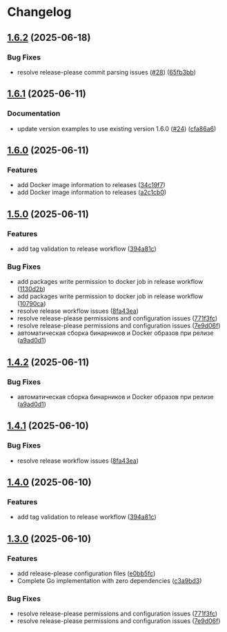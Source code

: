 # Changelog

## [1.6.2](https://github.com/batonogov/gitlab-auto-mr/compare/v1.6.1...v1.6.2) (2025-06-18)


### Bug Fixes

* resolve release-please commit parsing issues ([#28](https://github.com/batonogov/gitlab-auto-mr/issues/28)) ([65fb3bb](https://github.com/batonogov/gitlab-auto-mr/commit/65fb3bb67e552de0d3fd4ff2d58ae108292255a0))

## [1.6.1](https://github.com/batonogov/gitlab-auto-mr/compare/v1.6.0...v1.6.1) (2025-06-11)


### Documentation

* update version examples to use existing version 1.6.0 ([#24](https://github.com/batonogov/gitlab-auto-mr/issues/24)) ([cfa86a6](https://github.com/batonogov/gitlab-auto-mr/commit/cfa86a6de5505af7897fc84cefdaf1e1dfc55c21))

## [1.6.0](https://github.com/batonogov/gitlab-auto-mr/compare/v1.5.0...v1.6.0) (2025-06-11)


### Features

* add Docker image information to releases ([34c19f7](https://github.com/batonogov/gitlab-auto-mr/commit/34c19f72280325982825973ad22a3cfb64bb2b9d))
* add Docker image information to releases ([a2c1cb0](https://github.com/batonogov/gitlab-auto-mr/commit/a2c1cb0ccdd76abb7d99fcaa5fb6cd3114d55df7))

## [1.5.0](https://github.com/batonogov/gitlab-auto-mr/compare/v1.4.2...v1.5.0) (2025-06-11)


### Features

* add tag validation to release workflow ([394a81c](https://github.com/batonogov/gitlab-auto-mr/commit/394a81cc4cc09b1078c731e27620b654b48306c2))


### Bug Fixes

* add packages write permission to docker job in release workflow ([1130d2b](https://github.com/batonogov/gitlab-auto-mr/commit/1130d2b3ff50620e391dcd46916c6b15f0f9eaa3))
* add packages write permission to docker job in release workflow ([10790ca](https://github.com/batonogov/gitlab-auto-mr/commit/10790ca52a5d29cc71819c3bc49eaa5a8740d5ac))
* resolve release workflow issues ([8fa43ea](https://github.com/batonogov/gitlab-auto-mr/commit/8fa43eaa518f18c4d3581feab8ee096ceb8fab1f))
* resolve release-please permissions and configuration issues ([771f3fc](https://github.com/batonogov/gitlab-auto-mr/commit/771f3fc2f13eb1181d0230b6ed1a28013833316d))
* resolve release-please permissions and configuration issues ([7e9d06f](https://github.com/batonogov/gitlab-auto-mr/commit/7e9d06f58ea4562b7bbc19eb106e286c7d644d01))
* автоматическая сборка бинарников и Docker образов при релизе ([a9ad0d1](https://github.com/batonogov/gitlab-auto-mr/commit/a9ad0d1714251230685d1c55a42ca5cf7dbb88f7))

## [1.4.2](https://github.com/batonogov/gitlab-auto-mr/compare/v1.4.1...v1.4.2) (2025-06-11)


### Bug Fixes

* автоматическая сборка бинарников и Docker образов при релизе ([a9ad0d1](https://github.com/batonogov/gitlab-auto-mr/commit/a9ad0d1714251230685d1c55a42ca5cf7dbb88f7))

## [1.4.1](https://github.com/batonogov/gitlab-auto-mr/compare/v1.4.0...v1.4.1) (2025-06-10)


### Bug Fixes

* resolve release workflow issues ([8fa43ea](https://github.com/batonogov/gitlab-auto-mr/commit/8fa43eaa518f18c4d3581feab8ee096ceb8fab1f))

## [1.4.0](https://github.com/batonogov/gitlab-auto-mr/compare/v1.3.0...v1.4.0) (2025-06-10)


### Features

* add tag validation to release workflow ([394a81c](https://github.com/batonogov/gitlab-auto-mr/commit/394a81cc4cc09b1078c731e27620b654b48306c2))

## [1.3.0](https://github.com/batonogov/gitlab-auto-mr/compare/v1.2.0...v1.3.0) (2025-06-10)


### Features

* add release-please configuration files ([e0bb5fc](https://github.com/batonogov/gitlab-auto-mr/commit/e0bb5fcf71f4f2e73be31d6754cd528e5c6c8fd9))
* Complete Go implementation with zero dependencies ([c3a9bd3](https://github.com/batonogov/gitlab-auto-mr/commit/c3a9bd32b00b6033cb98fdc56d12cdab34c05cb5))


### Bug Fixes

* resolve release-please permissions and configuration issues ([771f3fc](https://github.com/batonogov/gitlab-auto-mr/commit/771f3fc2f13eb1181d0230b6ed1a28013833316d))
* resolve release-please permissions and configuration issues ([7e9d06f](https://github.com/batonogov/gitlab-auto-mr/commit/7e9d06f58ea4562b7bbc19eb106e286c7d644d01))
